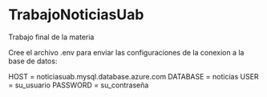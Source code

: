 # TrabajoNoticiasUab
Trabajo final de la materia

Cree el archivo .env para enviar las configuraciones de la conexion a la base de datos:

HOST = noticiasuab.mysql.database.azure.com
DATABASE = noticias
USER = su_usuario
PASSWORD = su_contraseña
